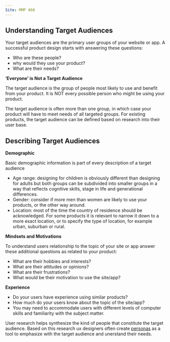 ```yaml
---
Site: MMP 460
---
```

## Understanding Target Audiences

Your target audiences are the primary user groups of your website or app. A successful product design starts with answering these questions:
- Who are these people? 
- why would they use your product? 
- What are their needs? 

**‘Everyone’ is Not a Target Audience**

The target audience is the group of people most likely to use and benefit from your product. It is NOT every possible person who might be using your product.
 
The target audience is often more than one group, in which case your product will have to meet needs of all targeted groups.
For existing products, the target audience can be defined based on research into their user base. 


## Describing Target Audiences ##

**Demographic**

Basic demographic information is part of every description of a target audience
- Age range: designing for children is obviously different than designing for adults but both groups can be subdivided into smaller groups in a way that reflects cognitive skills, stage in life and generational differences.
- Gender: consider if more men than women are likely to use your products, or the other way around.
- Location: most of the time the country of residence should be acknowledged. For some products it is relevant to narrow it down to a more exact location, or to specify the type of location, for example urban, suburban or rural.


**Mindsets and Motivations**

To understand users relationship to the topic of your site or app answer these additional questions as related to your product:
- What are their hobbies and interests?
- What are their attitudes or opinions?
- What are their frustrations?
- What would be their motivation to use the site/app?

**Experience**

- Do your users have experience using similar products?
- How much do your users know about the topic of the site/app?
- You may need to accommodate users with different levels of computer skills and familiarity with the subject matter.

User research helps synthesize the kind of people that constitute the target audience. Based on this research ux designers often create [personas](personas.md) as a tool to emphasize with the target audience and unerstand their needs.
